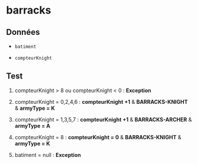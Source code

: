 # barracks

## Données

- `batiment`

- `compteurKnight`

## Test

1. compteurKnight > 8 ou compteurKnight < 0 : **Exception**

2. compteurKnight = 0,2,4,6 : **compteurKnight +1** & **BARRACKS-KNIGHT** & **armyType = K**

3. compteurKnight = 1,3,5,7 : **compteurKnight +1** & **BARRACKS-ARCHER** & **armyType = A**

4. compteurKnight = 8 : **compteurKnight = 0** & **BARRACKS-KNIGHT** & **armyType = K** 

5. batiment = null : **Exception**
